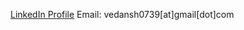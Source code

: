[LinkedIn Profile](https://www.linkedin.com/in/vedansh-bagadia-a6b232213)
Email: vedansh0739[at]gmail[dot]com

